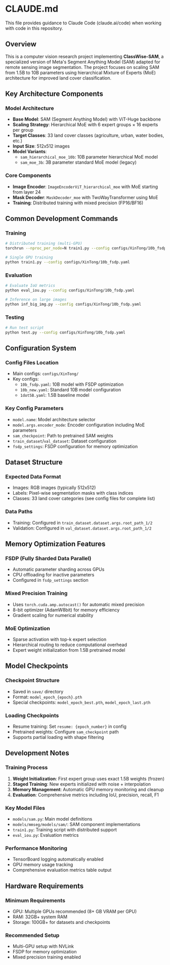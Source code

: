 # CLAUDE.md

This file provides guidance to Claude Code (claude.ai/code) when working with code in this repository.

## Overview

This is a computer vision research project implementing **ClassWise-SAM**, a specialized version of Meta's Segment Anything Model (SAM) adapted for remote sensing image segmentation. The project focuses on scaling SAM from 1.5B to 10B parameters using hierarchical Mixture of Experts (MoE) architecture for improved land cover classification.

## Key Architecture Components

### Model Architecture
- **Base Model**: SAM (Segment Anything Model) with ViT-Huge backbone
- **Scaling Strategy**: Hierarchical MoE with 6 expert groups × 16 experts per group
- **Target Classes**: 33 land cover classes (agriculture, urban, water bodies, etc.)
- **Input Size**: 512x512 images
- **Model Variants**:
  - `sam_hierarchical_moe_10b`: 10B parameter hierarchical MoE model
  - `sam_moe_3b`: 3B parameter standard MoE model (legacy)

### Core Components
- **Image Encoder**: `ImageEncoderViT_hierarchical_moe` with MoE starting from layer 24
- **Mask Decoder**: `MaskDecoder_moe` with TwoWayTransformer using MoE
- **Training**: Distributed training with mixed precision (FP16/BF16)

## Common Development Commands

### Training
```bash
# Distributed training (multi-GPU)
torchrun --nproc_per_node=N train1.py --config configs/XinTong/10b_fsdp.yaml

# Single GPU training
python train1.py --config configs/XinTong/10b_fsdp.yaml
```

### Evaluation
```bash
# Evaluate IoU metrics
python eval_iou.py --config configs/XinTong/10b_fsdp.yaml

# Inference on large images
python inf_big_img.py --config configs/XinTong/10b_fsdp.yaml
```

### Testing
```bash
# Run test script
python test.py --config configs/XinTong/10b_fsdp.yaml
```

## Configuration System

### Config Files Location
- Main configs: `configs/XinTong/`
- Key configs:
  - `10b_fsdp.yaml`: 10B model with FSDP optimization
  - `10b_new.yaml`: Standard 10B model configuration
  - `1dot5B.yaml`: 1.5B baseline model

### Key Config Parameters
- `model.name`: Model architecture selector
- `model.args.encoder_mode`: Encoder configuration including MoE parameters
- `sam_checkpoint`: Path to pretrained SAM weights
- `train_dataset`/`val_dataset`: Dataset configuration
- `fsdp_settings`: FSDP configuration for memory optimization

## Dataset Structure

### Expected Data Format
- Images: RGB images (typically 512x512)
- Labels: Pixel-wise segmentation masks with class indices
- Classes: 33 land cover categories (see config files for complete list)

### Data Paths
- Training: Configured in `train_dataset.dataset.args.root_path_1/2`
- Validation: Configured in `val_dataset.dataset.args.root_path_1/2`

## Memory Optimization Features

### FSDP (Fully Sharded Data Parallel)
- Automatic parameter sharding across GPUs
- CPU offloading for inactive parameters
- Configured in `fsdp_settings` section

### Mixed Precision Training
- Uses `torch.cuda.amp.autocast()` for automatic mixed precision
- 8-bit optimizer (AdamW8bit) for memory efficiency
- Gradient scaling for numerical stability

### MoE Optimization
- Sparse activation with top-k expert selection
- Hierarchical routing to reduce computational overhead
- Expert weight initialization from 1.5B pretrained model

## Model Checkpoints

### Checkpoint Structure
- Saved in `save/` directory
- Format: `model_epoch_{epoch}.pth`
- Special checkpoints: `model_epoch_best.pth`, `model_epoch_last.pth`

### Loading Checkpoints
- Resume training: Set `resume: {epoch_number}` in config
- Pretrained weights: Configure `sam_checkpoint` path
- Supports partial loading with shape filtering

## Development Notes

### Training Process
1. **Weight Initialization**: First expert group uses exact 1.5B weights (frozen)
2. **Staged Training**: New experts initialized with noise + interpolation
3. **Memory Management**: Automatic GPU memory monitoring and cleanup
4. **Evaluation**: Comprehensive metrics including IoU, precision, recall, F1

### Key Model Files
- `models/sam.py`: Main model definitions
- `models/mmseg/models/sam/`: SAM component implementations
- `train1.py`: Training script with distributed support
- `eval_iou.py`: Evaluation metrics

### Performance Monitoring
- TensorBoard logging automatically enabled
- GPU memory usage tracking
- Comprehensive evaluation metrics table output

## Hardware Requirements

### Minimum Requirements
- GPU: Multiple GPUs recommended (8+ GB VRAM per GPU)
- RAM: 32GB+ system RAM
- Storage: 100GB+ for datasets and checkpoints

### Recommended Setup
- Multi-GPU setup with NVLink
- FSDP for memory optimization
- Mixed precision training enabled